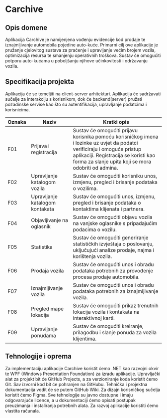 # Carchive

## Opis domene
Aplikacija Carchive je namijenjena vođenju evidencije kod prodaje te iznajmljivanje automobila pojedine auto-kuće. Primarni cilj ove aplikacije je pružanje cjelovitog sustava za praćenje i upravljanje većim brojem vozila, optimizacija resursa te smanjenju operativnih troškova. Sustav će omogućiti potporu auto-kućama u poboljšanju njihove učinkovitosti i održavanju vozila.

## Specifikacija projekta
Aplikacija će se temeljiti na client-server arhitekturi. Aplikacija će sadržavati sučelje za interakciju s korisnikom, dok će backend(server) pružati pozadinske servise kao što su autentifikacija, upravljanje podatcima i korisnicima.

Oznaka | Naziv | Kratki opis
------ | ----- | -----------
F01 | Prijava i registracija | Sustav će omogućiti prijavu korisnika pomoću korisničkog imena i lozinke uz uvjet da podatci verificiraju i omoguće pristup aplikaciji. Registracija se koristi kao forma za slanje upita koji se mora odobriti od admina. |
F02 | Upravljanje katalogom vozila | Sustav će omogućiti korisniku unos, izmjenu, pregled i brisanje podataka o vozilima. |
F03 | Upravljanje katalogom kontakata | Sustav će omogućiti unos, izmjenu, pregled i brisanje podataka o kontaktima klijenata i partnera. |
F04 | Objavljivanje na oglasnik |Sustav će omogućiti objavu vozila na vanjske oglasnike s pripadajućim podacima o vozilu. |
F05 | Statistika | Sustav će omogućiti generiranje statističkih izvještaja o poslovanju, uključujući analize prodaje, najma i korištenja vozila. | 
F06 | Prodaja vozila | Sustav će omogućiti unos i obradu podataka potrebnih za provođenje procesa prodaje automobila. | 
F07 | Iznajmljivanje vozila | Sustav će omogućiti unos i obradu podataka potrebnih za iznajmljivanje vozila. | 
F08 | Pregled mape lokacija | Sustav će omogućiti prikaz trenutnih lokacija vozila i kontakata na interaktivnoj karti. | 
F09 | Upravljanje ponudama | Sustav će omogućiti kreiranje, prilagodbu i slanje ponuda za vozila klijentima. | 


## Tehnologije i oprema
Za implementaciju aplikacije Carchive koristit ćemo .NET kao razvojni okvir te WPF (Windows Presentation Foundation) za izradu aplikacije. Upravljački alat za projekt bit će GitHub Projects, a za verzioniranje koda koristit ćemo Git. Sav izvorni kod bit će pohranjen na GitHubu. Tehnička i projektna dokumentacija vodit će se putem GitHub Wiki. Za dizajn korisničkog sučelja koristit ćemo Figma. Sve tehnologije su javno dostupne i imaju odgovarajuće licence, a u dokumentaciji ćemo opisati postupak preuzimanja i instaliranja potrebnih alata. Za razvoj aplikacije koristiti ćemo vlastita računala.
